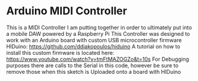 # Arduino MIDI Controller
 This is a MIDI Controller I am putting together in order to 
 ultimately put into a mobile DAW powered by a Raspberry Pi
 This Controller was designed to work with an Arduino board with custom 
 USB microcontroller firmware HIDuino: https://github.com/ddiakopoulos/hiduino
 A tutorial on how to install this custom firmware is located here: https://www.youtube.com/watch?v=tmFtMAZOGZo&t=10s
 For Debugging purposes there are calls to the Serial in this code, 
 however be sure to remove those when this sketch is 
 Uploaded onto a board with HIDuino
